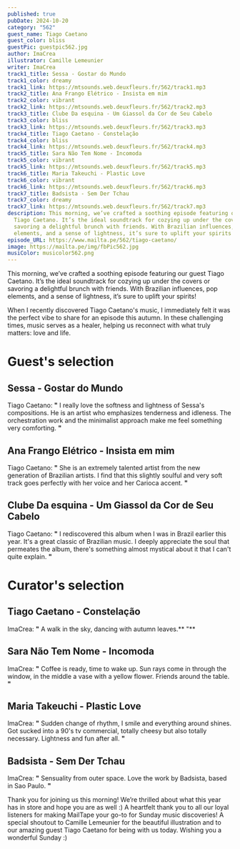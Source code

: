 ```yaml
---
published: true
pubDate: 2024-10-20
category: "562"
guest_name: Tiago Caetano
guest_color: bliss
guestPic: guestpic562.jpg
author: ImaCrea
illustrator: Camille Lemeunier
writer: ImaCrea
track1_title: Sessa - Gostar do Mundo
track1_color: dreamy
track1_link: https://mtsounds.web.deuxfleurs.fr/562/track1.mp3
track2_title: Ana Frango Elétrico - Insista em mim
track2_color: vibrant
track2_link: https://mtsounds.web.deuxfleurs.fr/562/track2.mp3
track3_title: Clube Da esquina - Um Giassol da Cor de Seu Cabelo
track3_color: bliss
track3_link: https://mtsounds.web.deuxfleurs.fr/562/track3.mp3
track4_title: Tiago Caetano - Constelação
track4_color: bliss
track4_link: https://mtsounds.web.deuxfleurs.fr/562/track4.mp3
track5_title: Sara Não Tem Nome - Incomoda
track5_color: vibrant
track5_link: https://mtsounds.web.deuxfleurs.fr/562/track5.mp3
track6_title: Maria Takeuchi - Plastic Love
track6_color: vibrant
track6_link: https://mtsounds.web.deuxfleurs.fr/562/track6.mp3
track7_title: Badsista - Sem Der Tchau
track7_color: dreamy
track7_link: https://mtsounds.web.deuxfleurs.fr/562/track7.mp3
description: This morning, we’ve crafted a soothing episode featuring our guest
  Tiago Caetano. It’s the ideal soundtrack for cozying up under the covers or
  savoring a delightful brunch with friends. With Brazilian influences, pop
  elements, and a sense of lightness, it’s sure to uplift your spirits!
episode_URL: https://www.mailta.pe/562/tiago-caetano/
image: https://mailta.pe/img/fbPic562.jpg
musiColor: musicolor562.png
---
```

This morning, we’ve crafted a soothing episode featuring our guest Tiago Caetano. It’s the ideal soundtrack for cozying up under the covers or savoring a delightful brunch with friends. With Brazilian influences, pop elements, and a sense of lightness, it’s sure to uplift your spirits!

When I recently discovered Tiago Caetano's music, I immediately felt it was the perfect vibe to share for an episode this autumn. In these challenging times, music serves as a healer, helping us reconnect with what truly matters: love and life.

# Guest's selection

## Sessa - Gostar do Mundo

Tiago Caetano: **"** I really love the softness and lightness of Sessa's compositions. He is an artist who emphasizes tenderness and idleness. The orchestration work and the minimalist approach make me feel something very comforting. **"** 

## Ana Frango Elétrico - Insista em mim

Tiago Caetano: **"** She is an extremely talented artist from the new generation of Brazilian artists. I find that this slightly soulful and very soft track goes perfectly with her voice and her Carioca accent. **"** 

## Clube Da esquina - Um Giassol da Cor de Seu Cabelo

Tiago Caetano: **"** I rediscovered this album when I was in Brazil earlier this year. It's a great classic of Brazilian music. I deeply appreciate the soul that permeates the album, there's something almost mystical about it that I can't quite explain. **"** 

# Curator's selection

## Tiago Caetano - Constelação

 ImaCrea: **"** A walk in the sky, dancing with autumn leaves.** "** 

## Sara Não Tem Nome - Incomoda

 ImaCrea: **"** Coffee is ready, time to wake up. Sun rays come in through the window, in the middle a vase with a yellow flower. Friends around the table. **"** 

## Maria Takeuchi - Plastic Love

 ImaCrea: **"** Sudden change of rhythm, I smile and everything around shines. Got sucked into a 90's tv commercial, totally cheesy but also totally necessary. Lightness and fun after all. **"** 

## Badsista - Sem Der Tchau

 ImaCrea: **"** Sensuality from outer space. Love the work by Badsista, based in Sao Paulo.  **"** 

Thank you for joining us this morning! We’re thrilled about what this year has in store and hope you are as well :) A heartfelt thank you to all our loyal listeners for making MailTape your go-to for Sunday music discoveries! A special shoutout to Camille Lemeunier for the beautiful illustration and to our amazing guest Tiago Caetano for being with us today. Wishing you a wonderful Sunday :)
